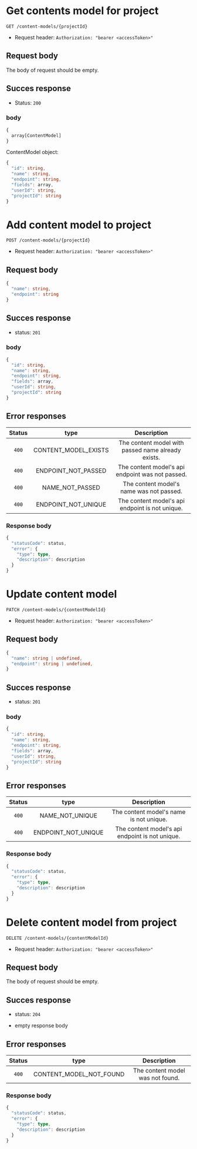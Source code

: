 # Get contents model for project

```http
GET /content-models/{projectId}
```

- Request header: `Authorization: "bearer <accessToken>"`

## Request body

The body of request should be empty.

## Succes response

- Status: `200`

### body

```typeScript
{
  array[ContentModel]
}
```

ContentModel object:

```typeScript
{
  "id": string,
  "name": string,
  "endpoint": string,
  "fields": array,
  "userId": string,
  "projectId": string
}
```

# Add content model to project

```http
POST /content-models/{projectId}
```

- Request header: `Authorization: "bearer <accessToken>"`

## Request body

```typeScript
{
  "name": string,
  "endpoint": string
}
```

## Succes response

- status: `201`

### body

```typeScript
{
  "id": string,
  "name": string,
  "endpoint": string,
  "fields": array,
  "userId": string,
  "projectId": string
}
```

## Error responses

| Status |         type         |                    Description                     |
| :----: | :------------------: | :------------------------------------------------: |
| `400`  | CONTENT_MODEL_EXISTS | The content model with passed name already exists. |
| `400`  | ENDPOINT_NOT_PASSED  |  The content model's api endpoint was not passed.  |
| `400`  |   NAME_NOT_PASSED    |      The content model's name was not passed.      |
| `400`  | ENDPOINT_NOT_UNIQUE  |  The content model's api endpoint is not unique.   |

### Response body

```typeScript
{
  "statusCode": status,
  "error": {
    "type": type,
    "description": description
  }
}
```

# Update content model

```http
PATCH /content-models/{contentModelId}
```

- Request header: `Authorization: "bearer <accessToken>"`

## Request body

```typeScript
{
  "name": string | undefined,
  "endpoint": string | undefined,
}
```

## Succes response

- status: `201`

### body

```typeScript
{
  "id": string,
  "name": string,
  "endpoint": string,
  "fields": array,
  "userId": string,
  "projectId": string
}
```

## Error responses

| Status |        type         |                   Description                   |
| :----: | :-----------------: | :---------------------------------------------: |
| `400`  |   NAME_NOT_UNIQUE   |     The content model's name is not unique.     |
| `400`  | ENDPOINT_NOT_UNIQUE | The content model's api endpoint is not unique. |

### Response body

```typeScript
{
  "statusCode": status,
  "error": {
    "type": type,
    "description": description
  }
}
```

# Delete content model from project

```http
DELETE /content-models/{contentModelId}
```

- Request header: `Authorization: "bearer <accessToken>"`

## Request body

The body of request should be empty.

## Succes response

- status: `204`

- empty response body

## Error responses

| Status |          type           |           Description            |
| :----: | :---------------------: | :------------------------------: |
| `400`  | CONTENT_MODEL_NOT_FOUND | The content model was not found. |

### Response body

```typeScript
{
  "statusCode": status,
  "error": {
    "type": type,
    "description": description
  }
}
```

